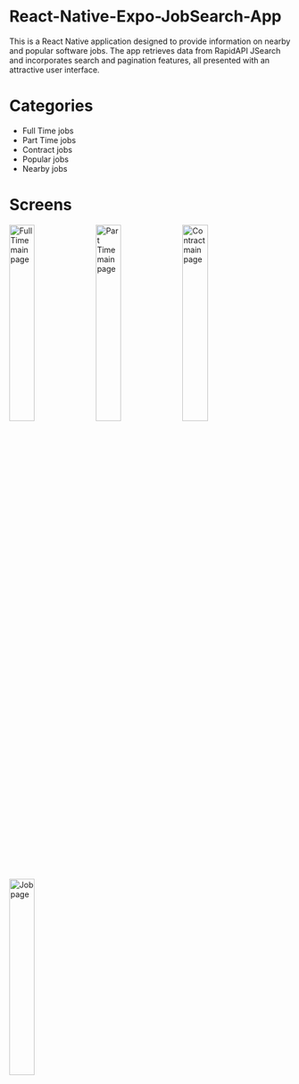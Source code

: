 # React-Native-Expo-JobSearch-App
This is a React Native application designed to provide information on nearby and popular software jobs. The app retrieves data from RapidAPI JSearch and incorporates search and pagination features, all presented with an attractive user interface.

# Categories
- Full Time jobs
- Part Time jobs
- Contract jobs
- Popular jobs
- Nearby jobs

# Screens


<img src="https://github.com/suchithreddy02/React-Native-Expo-JobSearch-App/assets/56992293/383c2e79-25d1-4b25-bee8-e3f5f3644b16" alt="Full Time main page" width="30%" height="30%" />
<img src="https://github.com/suchithreddy02/React-Native-Expo-JobSearch-App/assets/56992293/19e5f74b-2cb6-4972-8d73-3e43b8aa3725" alt="Part Time main page"
width="30%" height="30%" />
<img src="https://github.com/suchithreddy02/React-Native-Expo-JobSearch-App/assets/56992293/28590e5b-834c-4703-83af-3411efdf4140" alt="Contract main page"
width="30%" height="30%" />
<img src="https://github.com/suchithreddy02/React-Native-Expo-JobSearch-App/assets/56992293/5bb3deb4-85e3-4afe-9ccf-cabcfdce5faa" alt="Job page"
width="30%" height="30%" />
